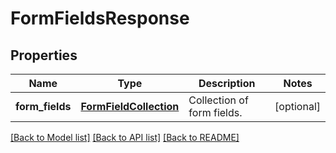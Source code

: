 # FormFieldsResponse

## Properties
Name | Type | Description | Notes
------------ | ------------- | ------------- | -------------
**form_fields** | [**FormFieldCollection**](FormFieldCollection.md) | Collection of form fields. | [optional] 

[[Back to Model list]](../README.md#documentation-for-models) [[Back to API list]](../README.md#documentation-for-api-endpoints) [[Back to README]](../README.md)


